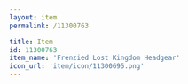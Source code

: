 ```yaml
---
layout: item
permalink: /11300763

title: Item
id: 11300763
item_name: 'Frenzied Lost Kingdom Headgear'
icon_url: 'item/icon/11300695.png'
---
```

